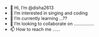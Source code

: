 - 👋 Hi, I’m @disha2613
- 👀 I’m interested in singing and coding
- 🌱 I’m currently learning ...??
- 💞️ I’m looking to collaborate on ................
- 📫 How to reach me ......

<!---
disha2613/disha2613 is a ✨ special ✨ repository because its `README.md` (this file) appears on your GitHub profile.
You can click the Preview link to take a look at your changes.
--->
